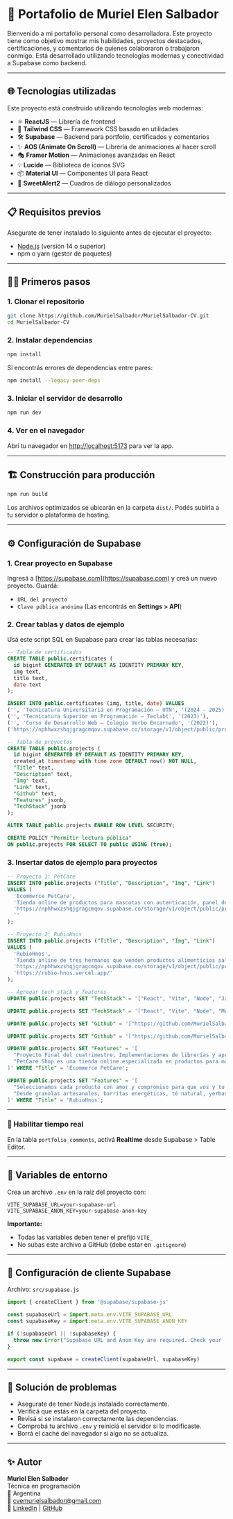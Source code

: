 # 💼 Portafolio de Muriel Elen Salbador

Bienvenido a mi portafolio personal como desarrolladora. Este proyecto tiene como objetivo mostrar mis habilidades, proyectos destacados, certificaciones, y comentarios de quienes colaboraron o trabajaron conmigo. Está desarrollado utilizando tecnologías modernas y conectividad a Supabase como backend.

---

## 🌐 Tecnologías utilizadas

Este proyecto está construido utilizando tecnologías web modernas:

- ⚛️ **ReactJS** — Librería de frontend
- 🎨 **Tailwind CSS** — Framework CSS basado en utilidades
- 🛠️ **Supabase** — Backend para portfolio, certificados y comentarios
- ✨ **AOS (Animate On Scroll)** — Librería de animaciones al hacer scroll
- 🎭 **Framer Motion** — Animaciones avanzadas en React
- 💡 **Lucide** — Biblioteca de íconos SVG
- 📦 **Material UI** — Componentes UI para React
- 💬 **SweetAlert2** — Cuadros de diálogo personalizados

---

## 📋 Requisitos previos

Asegurate de tener instalado lo siguiente antes de ejecutar el proyecto:

- [Node.js](https://nodejs.org/) (versión 14 o superior)
- npm o yarn (gestor de paquetes)

---

## 🏃‍♂️ Primeros pasos

### 1. Clonar el repositorio

```bash
git clone https://github.com/MurielSalbador/MurielSalbador-CV.git
cd MurielSalbador-CV
```

### 2. Instalar dependencias

```bash
npm install
```

Si encontrás errores de dependencias entre pares:

```bash
npm install --legacy-peer-deps
```

### 3. Iniciar el servidor de desarrollo

```bash
npm run dev
```

### 4. Ver en el navegador

Abrí tu navegador en [http://localhost:5173](http://localhost:5173) para ver la app.

---

## 🏗️ Construcción para producción

```bash
npm run build
```

Los archivos optimizados se ubicarán en la carpeta `dist/`. Podés subirla a tu servidor o plataforma de hosting.

---

## ⚙️ Configuración de Supabase

### 1. Crear proyecto en Supabase

Ingresá a [https://supabase.com](https://supabase.com) y creá un nuevo proyecto. Guardá:

* `URL del proyecto`
* `Clave pública anónima`
  (Las encontrás en **Settings > API**)

### 2. Crear tablas y datos de ejemplo

Usá este script SQL en Supabase para crear las tablas necesarias:

```sql
-- Tabla de certificados
CREATE TABLE public.certificates (
  id bigint GENERATED BY DEFAULT AS IDENTITY PRIMARY KEY,
  img text,
  title text,
  date text
);

INSERT INTO public.certificates (img, title, date) VALUES
('', 'Tecnicatura Universitaria en Programación – UTN', '(2024 - 2025) — Promedio 8.0'),
('', 'Tecnicatura Superior en Programación – Teclabt', '(2023)'),
('', 'Curso de Desarrollo Web – Colegio Verbo Encarnado', '(2022)'),
('https://nphhwxzshqjgragcmqov.supabase.co/storage/v1/object/public/project-images//Webinar.jpeg', 'Diploma - Webinar de Bio-Robótica', '(2024)');

-- Tabla de proyectos
CREATE TABLE public.projects (
  id bigint GENERATED BY DEFAULT AS IDENTITY PRIMARY KEY,
  created_at timestamp with time zone DEFAULT now() NOT NULL,
  "Title" text,
  "Description" text,
  "Img" text,
  "Link" text,
  "Github" text,
  "Features" jsonb,
  "TechStack" jsonb
);

ALTER TABLE public.projects ENABLE ROW LEVEL SECURITY;

CREATE POLICY "Permitir lectura pública"
ON public.projects FOR SELECT TO public USING (true);
```

### 3. Insertar datos de ejemplo para proyectos

```sql
-- Proyecto 1: PetCare
INSERT INTO public.projects ("Title", "Description", "Img", "Link")
VALUES (
  'Ecommerce PetCare',
  'Tienda online de productos para mascotas con autenticación, panel de admins y carrito.',
  'https://nphhwxzshqjgragcmqov.supabase.co/storage/v1/object/public/project-images/PetCare-Shop.jpeg',
  ''
);

-- Proyecto 2: RubioHnos
INSERT INTO public.projects ("Title", "Description", "Img", "Link")
VALUES (
  'RubioHnos',
  'Tienda online de tres hermanos que venden productos alimenticios saludables para el hogar.',
  'https://nphhwxzshqjgragcmqov.supabase.co/storage/v1/object/public/project-images/RubioHnos.jpeg',
  'https://rubio-hnos.vercel.app/'
);

-- Agregar tech stack y features
UPDATE public.projects SET "TechStack" = '["React", "Vite", "Node", "JavaScript", "CSS", "HTML", "SQLite"]' WHERE "Title" = 'Ecommerce PetCare';

UPDATE public.projects SET "TechStack" = '["React", "Vite", "Node", "MongoDB", "JavaScript", "CSS", "HTML", "SQLite"]' WHERE "Title" = 'RubioHnos';

UPDATE public.projects SET "Github" = '["https://github.com/MurielSalbador/PetCare-Shop-Server.git", "https://github.com/MurielSalbador/PetCare-Shop-Cliente.git"]' WHERE "Title" = 'Ecommerce PetCare';

UPDATE public.projects SET "Github" = '["https://github.com/MurielSalbador/RubioHnos.git"]' WHERE "Title" = 'RubioHnos';

UPDATE public.projects SET "Features" = '[
  "Proyecto Final del cuatrimestre, Implementaciones de librerías y aprendizaje de tecnologías nuevas.",
  "PetCare Shop es una tienda online especializada en productos para mascotas como comida, juguetes y accesorios. Este repositorio contiene el frontend del sistema web, desarrollado con React, que ofrece una experiencia amigable y accesible para los usuarios."
]' WHERE "Title" = 'Ecommerce PetCare';

UPDATE public.projects SET "Features" = '[
  "Seleccionamos cada producto con amor y compromiso para que vos y tu familia puedan disfrutar de una vida más sana y consciente.",
  "Desde granolas artesanales, barritas energéticas, té natural, yerbas orgánicas hasta miel pura y mucho más… todo pensado para acompañarte día a día con lo mejor de la naturaleza."
]' WHERE "Title" = 'RubioHnos';
```

---

### 🔴 Habilitar tiempo real

En la tabla `portfolio_comments`, activá **Realtime** desde Supabase > Table Editor.

---

## 🔐 Variables de entorno

Crea un archivo `.env` en la raíz del proyecto con:

```env
VITE_SUPABASE_URL=your-supabase-url
VITE_SUPABASE_ANON_KEY=your-supabase-anon-key
```

**Importante:**

* Todas las variables deben tener el prefijo `VITE_`
* No subas este archivo a GitHub (debe estar en `.gitignore`)

---

## 🧩 Configuración de cliente Supabase

Archivo: `src/supabase.js`

```js
import { createClient } from '@supabase/supabase-js'

const supabaseUrl = import.meta.env.VITE_SUPABASE_URL
const supabaseKey = import.meta.env.VITE_SUPABASE_ANON_KEY

if (!supabaseUrl || !supabaseKey) {
  throw new Error("Supabase URL and Anon Key are required. Check your .env file.")
}

export const supabase = createClient(supabaseUrl, supabaseKey)
```

---

## 🚨 Solución de problemas

* Asegurate de tener Node.js instalado correctamente.
* Verificá que estás en la carpeta del proyecto.
* Revisá si se instalaron correctamente las dependencias.
* Comprobá tu archivo `.env` y reiniciá el servidor si lo modificaste.
* Borrá el caché del navegador si algo no se actualiza.

---

## ✨ Autor

**Muriel Elen Salbador**  
Técnica en programación  
📍 Argentina  
📧 [cvemurielsalbador@gmail.com](mailto:cvemurielsalbador@gmail.com)  
🔗 [LinkedIn](https://www.linkedin.com/in/murielsalbador) | [GitHub](https://github.com/MurielSalbador)